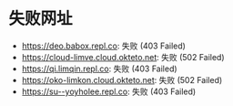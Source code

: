 # 失败网址
- https://deo.babox.repl.co: 失败 (403
Failed)
- https://cloud-limve.cloud.okteto.net: 失败 (502
Failed)
- https://qi.limqin.repl.co: 失败 (403
Failed)
- https://oko-limkon.cloud.okteto.net: 失败 (502
Failed)
- https://su--yoyholee.repl.co: 失败 (403
Failed)
